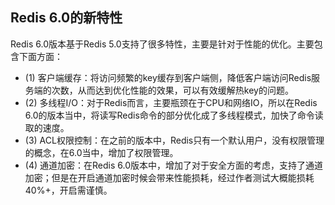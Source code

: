 
## Redis 6.0的新特性

Redis 6.0版本基于Redis 5.0支持了很多特性，主要是针对于性能的优化。主要包含下面方面：

- (1) 客户端缓存：将访问频繁的key缓存到客户端侧，降低客户端访问Redis服务端的次数，从而达到优化性能的效果，可以有效缓解热key的问题。
- (2) 多线程I/O：对于Redis而言，主要瓶颈在于CPU和网络IO，所以在Redis 6.0的版本当中，将读写Redis命令的部分优化成了多线程模式，加快了命令读取的速度。
- (3) ACL权限控制：在之前的版本中，Redis只有一个默认用户，没有权限管理的概念，在6.0当中，增加了权限管理。
- (4) 通道加密：在Redis 6.0版本中，增加了对于安全方面的考虑，支持了通道加密；但是在开启通道加密时候会带来性能损耗，经过作者测试大概能损耗40%+，开启需谨慎。

